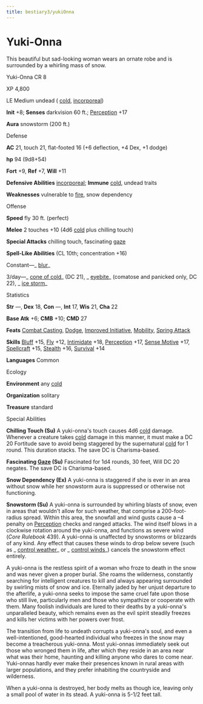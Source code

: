 ```yaml
---
title: bestiary3/yukiOnna
---
```

# Yuki-Onna

This beautiful but sad-looking woman wears an ornate robe and is surrounded by a whirling mass of snow.

Yuki-Onna CR 8

XP 4,800

LE Medium undead ( [cold](monsters/creatureTypes#_cold-subtype), [incorporeal](monsters/creatureTypes#_incorporeal-subtype))

**Init** +8; **Senses** darkvision 60 ft.; [Perception](skills/perception#_perception) +17

**Aura** snowstorm (200 ft.)

Defense

**AC** 21, touch 21, flat-footed 16 (+6 deflection, +4 Dex, +1 dodge)

**hp** 94 (9d8+54)

**Fort** +9, **Ref** +7, **Will** +11

**Defensive Abilities** [incorporeal](monsters/creatureTypes#_incorporeal-subtype); **Immune** [cold](monsters/creatureTypes#_cold-subtype), undead traits

**Weaknesses** vulnerable to [fire](monsters/creatureTypes#_fire-subtype), snow dependency

Offense

**Speed** fly 30 ft. (perfect)

**Melee** 2 touches +10 (4d6 [cold](monsters/creatureTypes#_cold-subtype) plus chilling touch)

**Special Attacks** chilling touch, fascinating [gaze](monsters/universalMonsterRules#_gaze)

**Spell-Like Abilities** (CL 10th; concentration +16)

Constant—_ [blur](spells/blur#_blur)_

3/day—_ [cone of cold](spells/coneOfCold#_cone-of-cold)_ (DC 21), _ [eyebite](spells/eyebite#_eyebite)_ (comatose and panicked only, DC 22), _ [ice storm](spells/iceStorm#_ice-storm)_

Statistics

**Str** —, **Dex** 18, **Con** —, **Int** 17, **Wis** 21, **Cha** 22

**Base Atk** +6; **CMB** +10; **CMD** 27

**Feats** [Combat Casting](feats#_combat-casting), [Dodge](feats#_dodge), [Improved Initiative](feats#_improved-initiative), [Mobility](feats#_mobility), [Spring Attack](feats#_spring-attack)

**Skills** [Bluff](skills/bluff#_bluff) +15, [Fly](skills/fly#_fly) +12, [Intimidate](skills/intimidate#_intimidate) +18, [Perception](skills/perception#_perception) +17, [Sense Motive](skills/senseMotive#_sense-motive) +17,  
 [Spellcraft](skills/spellcraft#_spellcraft) +15, [Stealth](skills/stealth#_stealth) +16, [Survival](skills/survival#_survival) +14

**Languages** Common

Ecology

**Environment** any [cold](monsters/creatureTypes#_cold-subtype)

**Organization** solitary

**Treasure** standard

Special Abilities

**Chilling Touch (Su)** A yuki-onna's touch causes 4d6 [cold](monsters/creatureTypes#_cold-subtype) damage. Whenever a creature takes [cold](monsters/creatureTypes#_cold-subtype) damage in this manner, it must make a DC 20 Fortitude save to avoid being staggered by the supernatural [cold](monsters/creatureTypes#_cold-subtype) for 1 round. This duration stacks. The save DC is Charisma-based.

**Fascinating [Gaze](monsters/universalMonsterRules#_gaze) (Su)** Fascinated for 1d4 rounds, 30 feet, Will DC 20 negates. The save DC is Charisma-based.

**Snow Dependency (Ex)** A yuki-onna is staggered if she is ever in an area without snow while her snowstorm aura is suppressed or otherwise not functioning.

**Snowstorm (Su)** A yuki-onna is surrounded by whirling blasts of snow, even in areas that wouldn't allow for such weather, that comprise a 200-foot-radius spread. Within this area, the snowfall and wind gusts cause a –4 penalty on [Perception](skills/perception#_perception) checks and ranged attacks. The wind itself blows in a clockwise rotation around the yuki-onna, and functions as severe wind (_Core Rulebook_ 439). A yuki-onna is unaffected by snowstorms or blizzards of any kind. Any effect that causes these winds to drop below severe (such as _ [control weather](spells/controlWeather#_control-weather)_ or _ [control winds](spells/controlWinds#_control-winds)_) cancels the snowstorm effect entirely.

A yuki-onna is the restless spirit of a woman who froze to death in the snow and was never given a proper burial. She roams the wilderness, constantly searching for intelligent creatures to kill and always appearing surrounded by swirling mists of snow and ice. Eternally jaded by her unjust departure to the afterlife, a yuki-onna seeks to impose the same cruel fate upon those who still live, particularly men and those who sympathize or cooperate with them. Many foolish individuals are lured to their deaths by a yuki-onna's unparalleled beauty, which remains even as the evil spirit steadily freezes and kills her victims with her powers over frost.

The transition from life to undeath corrupts a yuki-onna's soul, and even a well-intentioned, good-hearted individual who freezes in the snow may become a treacherous yuki-onna. Most yuki-onnas immediately seek out those who wronged them in life, after which they reside in an area near what was their home, haunting and killing anyone who dares to come near. Yuki-onnas hardly ever make their presences known in rural areas with larger populations, and they prefer inhabiting the countryside and wilderness.

When a yuki-onna is destroyed, her body melts as though ice, leaving only a small pool of water in its stead. A yuki-onna is 5-1/2 feet tall.

